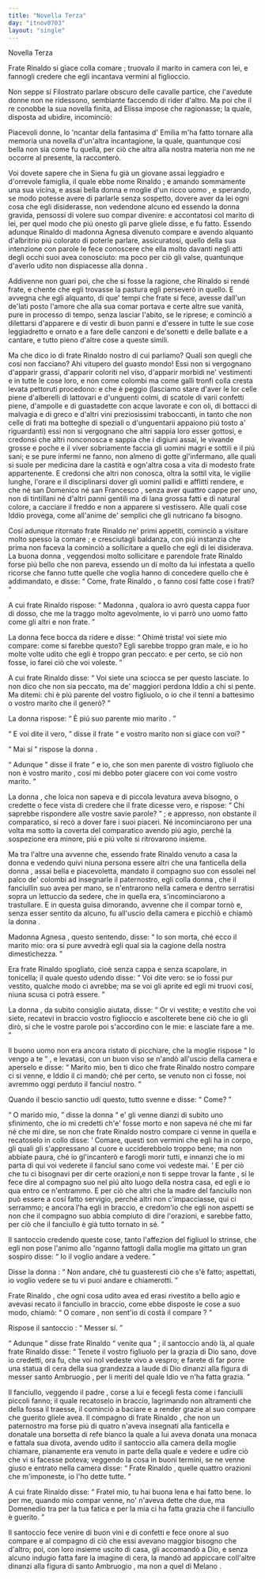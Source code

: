 ```yaml
---
title: "Novella Terza"
day: "itnov0703"
layout: "single"
---
```

<html>
 <head>
 </head>
 <body>
  <div id="nov0703" type="novella" who="elissa">
   <head>
    Novella Terza
   </head>
   <argument>
    <p>
     <milestone id="p07030001"/>
     <name persref="fraterinaldo" type="person">
      Frate Rinaldo
     </name>
     si giace colla
     <name persref="agnesa" type="person">
      comare
     </name>
     ; truovalo il
     <name persref="marito-0703" type="person">
      marito
     </name>
     in camera con lei, e fannogli credere che egli incantava vermini al figlioccio.
    </p>
   </argument>
   <div3 type="commentary" who="author">
    <p>
     <milestone id="p07030002"/>
     Non seppe s&iacute;
     <name persref="filostrato" type="person">
      Filostrato
     </name>
     parlare obscuro delle cavalle partice, che l'avedute donne non ne ridessono, sembiante faccendo di rider d'altro. Ma poi che il re conobbe la sua novella finita, ad Elissa impose che ragionasse; la quale, disposta ad ubidire, incominci&ograve;:
    </p>
   </div3>
   <div3 type="commentary" who="elissa">
    <p>
     <milestone id="p07030003"/>
     Piacevoli donne, lo 'ncantar della fantasima d'
     <name persref="emilia" type="person">
      Emilia
     </name>
     m'ha fatto tornare alla memoria una novella d'un'altra incantagione, la quale, quantunque cos&iacute; bella non sia come fu quella, per ci&ograve; che altra alla nostra materia non me ne occorre al presente, la racconter&ograve;.
    </p>
   </div3>
   <p>
    <milestone id="p07030004"/>
    Voi dovete sapere che in
    <name placeref="siena" type="place">
     Siena
    </name>
    fu gi&agrave; un giovane assai leggiadro e d'orrevole famiglia, il quale ebbe nome
    <name persref="fraterinaldo" type="person">
     Rinaldo
    </name>
    ; e amando sommamente una sua vicina, e assai bella
    <name persref="agnesa" type="person">
     donna
    </name>
    e moglie d'un ricco
    <name persref="marito-0703" type="person">
     uomo
    </name>
    , e sperando, se modo potesse avere di parlarle senza sospetto, dovere aver da lei ogni cosa che egli disiderasse, non vedendone alcuno ed essendo la
    <name persref="agnesa" type="person">
     donna
    </name>
    gravida, pensossi di volere suo compar divenire: e accontatosi col
    <name persref="marito-0703" type="person">
     marito
    </name>
    di lei, per quel modo che pi&uacute; onesto gli parve gliele disse, e fu fatto.
    <milestone id="p07030005"/>
    Essendo adunque
    <name persref="fraterinaldo" type="person">
     Rinaldo
    </name>
    di madonna
    <name persref="agnesa" type="person">
     Agnesa
    </name>
    divenuto compare e avendo alquanto d'albritrio pi&uacute; colorato di poterle parlare, assicuratosi, quello della sua intenzione con parole le fece conoscere che ella molto davanti negli atti degli occhi suoi avea conosciuto: ma poco per ci&ograve; gli valse, quantunque d'averlo udito non dispiacesse alla
    <name persref="agnesa" type="person">
     donna
    </name>
    .
   </p>
   <p>
    <milestone id="p07030006"/>
    Addivenne non guari poi, che che si fosse la ragione, che
    <name persref="fraterinaldo" type="person">
     Rinaldo
    </name>
    si rend&eacute; frate, e chente che egli trovasse la pastura egli persever&ograve; in quello.
    <milestone id="p07030007"/>
    E avvegna che egli alquanto, di que' tempi che frate si fece, avesse dall'un de'lati posto l'amore che alla sua
    <name persref="agnesa" type="person">
     comar
    </name>
    portava e certe altre sue vanit&agrave;, pure in processo di tempo, senza lasciar l'abito, se le riprese; e cominci&ograve; a dilettarsi d'apparere e di vestir di buon panni e d'essere in tutte le sue cose leggiadretto e ornato e a fare delle canzoni e de'sonetti e delle ballate e a cantare, e tutto pieno d'altre cose a queste simili.
   </p>
   <p>
    <milestone id="p07030008"/>
    Ma che dico io di
    <name persref="fraterinaldo" type="person">
     frate Rinaldo
    </name>
    nostro di cui parliamo? Quali son quegli che cos&iacute; non facciano? Ahi vitupero del guasto mondo!
    <milestone id="p07030009"/>
    Essi non si vergognano d'apparir grassi, d'apparir coloriti nel viso, d'apparir morbidi ne' vestimenti e in tutte le cose loro, e non come colombi ma come galli tronfi colla cresta levata pettoruti procedono:
    <milestone id="p07030010"/>
    e che &egrave; peggio (lasciamo stare d'aver le lor celle piene d'alberelli di lattovari e d'unguenti colmi, di scatole di varii confetti piene, d'ampolle e di guastadette con acque lavorate e con oli, di bottacci di malvagia e di greco e d'altri vini preziosissimi traboccanti, in tanto che non celle di frati ma botteghe di speziali o d'unguentarii appaiono pi&uacute; tosto a' riguardanti) essi non si vergognano che altri sappia loro esser gottosi, e credonsi che altri nonconosca e sappia che i digiuni assai, le vivande grosse e poche e il viver sobriamente faccia gli uomini magri e sottili e il pi&uacute; sani;
    <milestone id="p07030011"/>
    e se pure infermi ne fanno, non almeno di gotte gl'infermano, alle quali si suole per medicina dare la castit&agrave; e ogn'altra cosa a vita di modesto frate appartenente.
    <milestone id="p07030012"/>
    E credonsi che altri non conosca, oltra la sottil vita, le vigilie lunghe, l'orare e il disciplinarsi dover gli uomini pallidi e afflitti rendere, e che n&eacute;
    <name persref="santodomenico" type="person">
     san Domenico
    </name>
    n&eacute;
    <name persref="santofrancesco" type="person">
     san Francesco
    </name>
    , senza aver quattro cappe per uno, non di tintillani n&eacute; d'altri panni gentili ma di lana grossa fatti e di natural colore, a cacciare il freddo e non a apparere si vestissero. Alle quali cose Iddio provega, come all'anime de' semplici che gli nutricano fa bisogno.
   </p>
   <p>
    <milestone id="p07030013"/>
    Cos&iacute; adunque ritornato
    <name persref="fraterinaldo" type="person">
     frate Rinaldo
    </name>
    ne' primi appetiti, cominci&ograve; a visitare molto spesso la
    <name persref="agnesa" type="person">
     comare
    </name>
    ; e cresciutagli baldanza, con pi&uacute; instanzia che prima non faceva la cominci&ograve; a sollicitare a quello che egli di lei disiderava.
    <milestone id="p07030014"/>
    La buona
    <name persref="agnesa" type="person">
     donna
    </name>
    , veggendosi molto sollicitare e parendole
    <name persref="fraterinaldo" type="person">
     frate Rinaldo
    </name>
    forse pi&uacute; bello che non pareva, essendo un d&iacute; molto da lui infestata a quello ricorse che fanno tutte quelle che voglia hanno di concedere quello che &egrave; addimandato, e disse:
    <q direct="unspecified" who="agnesa">
     Come,
     <name persref="fraterinaldo" type="person">
      frate Rinaldo
     </name>
     , o fanno cos&iacute; fatte cose i frati?
    </q>
   </p>
   <p>
    <milestone id="p07030015"/>
    A cui
    <name persref="fraterinaldo" type="person">
     frate Rinaldo
    </name>
    rispose:
    <q direct="unspecified" who="fraterinaldo">
     <name persref="agnesa" type="person">
      Madonna
     </name>
     , qualora io avr&ograve; questa cappa fuor di dosso, che me la traggo molto agevolmente, io vi parr&ograve; uno uomo fatto come gli altri e non frate.
    </q>
   </p>
   <p>
    <milestone id="p07030016"/>
    La
    <name persref="agnesa" type="person">
     donna
    </name>
    fece bocca da ridere e disse:
    <q direct="unspecified" who="agnesa">
     Ohim&egrave; trista! voi siete mio compare: come si farebbe questo? Egli sarebbe troppo gran male, e io ho molte volte udito che egli &egrave; troppo gran peccato: e per certo, se ci&ograve; non fosse, io farei ci&ograve; che voi voleste.
    </q>
   </p>
   <p>
    <milestone id="p07030017"/>
    A cui
    <name persref="fraterinaldo" type="person">
     frate Rinaldo
    </name>
    disse:
    <q direct="unspecified" who="fraterinaldo">
     Voi siete una sciocca se per questo lasciate. Io non dico che non sia peccato, ma de' maggiori perdona Iddio a chi si pente. Ma ditemi: chi &egrave; pi&uacute; parente del vostro figliuolo, o io che il tenni a battesimo o vostro
     <name persref="marito-0703" type="person">
      marito
     </name>
     che il gener&ograve;?
    </q>
   </p>
   <p>
    <milestone id="p07030018"/>
    La
    <name persref="agnesa" type="person">
     donna
    </name>
    rispose:
    <q direct="unspecified" who="agnesa">
     &Egrave; pi&uacute; suo parente mio
     <name persref="marito-0703" type="person">
      marito
     </name>
     .
    </q>
   </p>
   <p>
    <milestone id="p07030019"/>
    <q direct="unspecified" who="fraterinaldo">
     E voi dite il vero,
    </q>
    disse
    <name persref="fraterinaldo" type="person">
     il frate
    </name>
    <q direct="unspecified">
     e vostro
     <name persref="marito-0703" type="person">
      marito
     </name>
     non si giace con voi?
    </q>
   </p>
   <p>
    <milestone id="p07030020"/>
    <q direct="unspecified" who="agnesa">
     Mai s&iacute;
    </q>
    rispose la
    <name persref="agnesa" type="person">
     donna
    </name>
    .
   </p>
   <p>
    <milestone id="p07030021"/>
    <q direct="unspecified" who="fraterinaldo">
     Adunque
    </q>
    disse
    <name persref="fraterinaldo" type="person">
     il frate
    </name>
    <q direct="unspecified">
     e io, che son men parente di vostro figliuolo che non &egrave; vostro
     <name persref="marito-0703" type="person">
      marito
     </name>
     , cos&iacute; mi debbo poter giacere con voi come vostro marito.
    </q>
   </p>
   <p>
    <milestone id="p07030022"/>
    La
    <name persref="agnesa" type="person">
     donna
    </name>
    , che loica non sapeva e di piccola levatura aveva bisogno, o credette o fece vista di credere che il frate dicesse vero, e rispose:
    <q direct="unspecified" who="agnesa">
     Chi saprebbe rispondere alle vostre savie parole?
    </q>
    ; e appresso, non obstante il comparatico, si rec&ograve; a dover fare i suoi piaceri. N&eacute; incominciarono per una volta ma sotto la coverta del comparatico avendo pi&uacute; agio, perch&eacute; la sospezione era minore, pi&uacute; e pi&uacute; volte si ritrovarono insieme.
   </p>
   <p>
    <milestone id="p07030023"/>
    Ma tra l'altre una avvenne che, essendo
    <name persref="fraterinaldo" type="person">
     frate Rinaldo
    </name>
    venuto a casa la
    <name persref="agnesa" type="person">
     donna
    </name>
    e vedendo quivi niuna persona essere altri che una
    <name persref="fante-0703" type="person">
     fanticella
    </name>
    della
    <name persref="agnesa" type="person">
     donna
    </name>
    , assai bella e piacevoletta, mandato il
    <name persref="compagno-0703" type="person">
     compagno
    </name>
    suo con essolei nel palco de' colombi ad insegnarle il paternostro, egli colla
    <name persref="agnesa" type="person">
     donna
    </name>
    , che il fanciullin suo avea per mano, se n'entrarono nella camera e dentro serratisi sopra un lettuccio da sedere, che in quella era, s'incominciarono a trastullare.
    <milestone id="p07030024"/>
    E in questa guisa dimorando, avvenne che
    <name persref="marito-0703" type="person">
     il compar
    </name>
    torn&ograve; e, senza esser sentito da alcuno, fu all'uscio della camera e picchi&ograve; e chiam&ograve; la
    <name persref="agnesa" type="person">
     donna
    </name>
    .
   </p>
   <p>
    <milestone id="p07030025"/>
    Madonna
    <name persref="agnesa" type="person">
     Agnesa
    </name>
    , questo sentendo, disse:
    <q direct="unspecified" who="agnesa">
     Io son morta, ch&eacute; ecco
     <name persref="marito-0703" type="person">
      il marito
     </name>
     mio: ora si pure avvedr&agrave; egli qual sia la cagione della nostra dimestichezza.
    </q>
   </p>
   <p>
    <milestone id="p07030026"/>
    Era
    <name persref="fraterinaldo" type="person">
     frate Rinaldo
    </name>
    spogliato, cio&egrave; senza cappa e senza scapolare, in tonicella; il quale questo udendo disse:
    <q direct="unspecified" who="fraterinaldo">
     Voi dite vero: se io fossi pur vestito, qualche modo ci avrebbe; ma se voi gli aprite ed egli mi truovi cos&iacute;, niuna scusa ci potr&agrave; essere.
    </q>
   </p>
   <p>
    <milestone id="p07030027"/>
    La
    <name persref="agnesa" type="person">
     donna
    </name>
    , da subito consiglio aiutata, disse:
    <q direct="unspecified" who="agnesa">
     Or vi vestite; e vestito che voi siete, recatevi in braccio vostro figlioccio e ascolterete bene ci&ograve; che io gli dir&ograve;, s&iacute; che le vostre parole poi s'accordino con le mie: e lasciate fare a me.
    </q>
   </p>
   <p>
    <milestone id="p07030028"/>
    Il buono
    <name persref="marito-0703" type="person">
     uomo
    </name>
    non era ancora ristato di picchiare, che la moglie rispose
    <q direct="unspecified" who="agnesa">
     Io vengo a te
    </q>
    , e levatasi, con un buon viso se n'and&ograve; all'uscio della camera e aperselo e disse:
    <q direct="unspecified">
     <name persref="marito-0703" type="person">
      Marito
     </name>
     mio, ben ti dico che
     <name persref="fraterinaldo" type="person">
      frate Rinaldo
     </name>
     nostro compare ci si venne, e Iddio il ci mand&ograve;; ch&eacute; per certo, se venuto non ci fosse, noi avremmo oggi perduto il fanciul nostro.
    </q>
   </p>
   <p>
    <milestone id="p07030029"/>
    Quando il
    <name persref="marito-0703" type="person">
     bescio sanctio
    </name>
    ud&iacute; questo, tutto svenne e disse:
    <q direct="unspecified" who="marito-0703">
     Come?
    </q>
   </p>
   <p>
    <milestone id="p07030030"/>
    <q direct="unspecified" who="agnesa">
     O
     <name persref="marito-0703" type="person">
      marido
     </name>
     mio,
    </q>
    disse la
    <name persref="agnesa" type="person">
     donna
    </name>
    <q direct="unspecified">
     e' gli venne dianzi di subito uno sfinimento, che io mi credetti ch'e' fosse morto e non sapeva n&eacute; che mi far n&eacute; che mi dire, se non che
     <name persref="fraterinaldo" type="person">
      frate Rinaldo
     </name>
     nostro compare ci venne in quella e recatoselo in collo disse:
     <q direct="unspecified" who="fraterinaldo">
      Comare, questi son vermini che egli ha in corpo, gli quali gli s'appressano al cuore e ucciderebbolo troppo bene; ma non abbiate paura, ch&eacute; io gl'incanter&ograve; e farogli morir tutti, e innanzi che io mi parta di qui voi vederete il fanciul sano come voi vedeste mai.
     </q>
     <milestone id="p07030031"/>
     E per ci&ograve; che tu ci bisognavi per dir certe orazioni,e non ti seppe trovar
     <name persref="fante-0703" type="person">
      la fante
     </name>
     , s&iacute; le fece dire al
     <name persref="compagno-0703" type="person">
      compagno
     </name>
     suo nel pi&uacute; alto luogo della nostra casa, ed egli e io qua entro ce n'entrammo.
     <milestone id="p07030032"/>
     E per ci&ograve; che altri che la madre del fanciullo non pu&ograve; essere a cos&iacute; fatto servigio, perch&eacute; altri non c'impacciasse, qui ci serrammo; e ancora l'ha egli in braccio, e credom'io che egli non aspetti se non che il compagno suo abbia compiuto di dire l'orazioni, e sarebbe fatto, per ci&ograve; che il fanciullo &egrave; gi&agrave; tutto tornato in s&eacute;.
    </q>
   </p>
   <p>
    <milestone id="p07030033"/>
    Il
    <name persref="marito-0703" type="person">
     santoccio
    </name>
    credendo queste cose, tanto l'affezion del figliuol lo strinse, che egli non pose l'animo allo 'nganno fattogli dalla
    <name persref="agnesa" type="person">
     moglie
    </name>
    ma gittato un gran sospiro disse:
    <q direct="unspecified" who="marito-0703">
     Io il voglio andare a vedere.
    </q>
   </p>
   <p>
    <milestone id="p07030034"/>
    Disse la
    <name persref="agnesa" type="person">
     donna
    </name>
    :
    <q direct="unspecified" who="agnesa">
     Non andare, ch&eacute; tu guasteresti ci&ograve; che s'&egrave; fatto; aspettati, io voglio vedere se tu vi puoi andare e chiamerotti.
    </q>
   </p>
   <p>
    <milestone id="p07030035"/>
    <name persref="fraterinaldo" type="person">
     Frate Rinaldo
    </name>
    , che ogni cosa udito avea ed erasi rivestito a bello agio e avevasi recato il fanciullo in braccio, come ebbe disposte le cose a suo modo, chiam&ograve;:
    <q direct="unspecified" who="fraterinaldo">
     O
     <name persref="agnesa" type="person">
      comare
     </name>
     , non sent'io di cost&agrave; il
     <name persref="marito-0703" type="person">
      compare
     </name>
     ?
    </q>
   </p>
   <p>
    <milestone id="p07030036"/>
    Rispose
    <name persref="marito-0703" type="person">
     il santoccio
    </name>
    :
    <q direct="unspecified" who="marito-0703">
     Messer s&iacute;.
    </q>
   </p>
   <p>
    <milestone id="p07030037"/>
    <q direct="unspecified" who="fraterinaldo">
     Adunque
    </q>
    disse
    <name persref="fraterinaldo" type="person">
     frate Rinaldo
    </name>
    <q direct="unspecified">
     venite qua
    </q>
    ;
    <name persref="marito-0703" type="person">
     il santoccio
    </name>
    and&ograve; l&agrave;, al quale
    <name persref="fraterinaldo" type="person">
     frate Rinaldo
    </name>
    disse:
    <q direct="unspecified">
     Tenete il vostro figliuolo per la grazia di Dio sano, dove io credetti, ora fu, che voi nol vedeste vivo a vespro; e farete di far porre una statua di cera della sua grandezza a laude di Dio dinanzi alla figura di messer
     <name persref="santoambruogio" type="person">
      santo Ambruogio
     </name>
     , per li meriti del quale Idio ve n'ha fatta grazia.
    </q>
   </p>
   <p>
    <milestone id="p07030038"/>
    Il fanciullo, veggendo
    <name persref="marito-0703" type="person">
     il padre
    </name>
    , corse a lui e fecegli festa come i fanciulli piccoli fanno; il quale recatoselo in braccio, lagrimando non altramenti che della fossa il traesse, il cominci&ograve; a baciare e a render grazie al suo compare che guerito gliele avea.
    <milestone id="p07030039"/>
    <name persref="compagno-0703" type="person">
     Il compagno
    </name>
    di
    <name persref="fraterinaldo" type="person">
     frate Rinaldo
    </name>
    , che non un paternostro ma forse pi&uacute; di quatro n'aveva insegnati alla
    <name persref="fante-0703" type="person">
     fanticella
    </name>
    e donatale una borsetta di refe bianco la quale a lui aveva donata una monaca e fattala sua divota, avendo udito
    <name persref="marito-0703" type="person">
     il santoccio
    </name>
    alla camera della
    <name persref="agnesa" type="person">
     moglie
    </name>
    chiamare, pianamente era venuto in parte della quale e vedere e udire ci&ograve; che vi si facesse poteva; veggendo la cosa in buoni termini, se ne venne giuso e entrato nella camera disse:
    <q direct="unspecified" who="compagno-0703">
     <name persref="fraterinaldo" type="person">
      Frate Rinaldo
     </name>
     , quelle quattro orazioni che m'imponeste, io l'ho dette tutte.
    </q>
   </p>
   <p>
    <milestone id="p07030040"/>
    A cui
    <name persref="fraterinaldo" type="person">
     frate Rinaldo
    </name>
    disse:
    <q direct="unspecified" who="fraterinaldo">
     <name persref="compagno-0703" type="person">
      Fratel
     </name>
     mio, tu hai buona lena e hai fatto bene. Io per me, quando mio compar venne, no' n'aveva dette che due, ma Domenedio tra per la tua fatica e per la mia ci ha fatta grazia che il fanciullo &egrave; guerito.
    </q>
   </p>
   <p>
    <milestone id="p07030041"/>
    <name persref="marito-0703" type="person">
     Il santoccio
    </name>
    fece venire di buon vini e di confetti e fece onore al suo
    <name persref="fraterinaldo" type="person">
     compare
    </name>
    e al
    <name persref="compagno-0703" type="person">
     compagno
    </name>
    di ci&ograve; che essi avevano maggior bisogno che d'altro; poi, con loro insieme uscito di casa, gli accomand&ograve; a Dio, e senza alcuno indugio fatta fare la imagine di cera, la mand&ograve; ad appiccare coll'altre dinanzi alla figura di
    <name persref="santoambruogio" type="person">
     santo Ambruogio
    </name>
    , ma non a quel di
    <name placeref="milano" type="place">
     Melano
    </name>
    .
   </p>
  </div>
 </body>
</html>